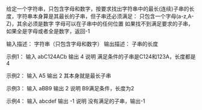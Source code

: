 给定一个字符串，只包含字母和数字，按要求找出字符串中的最长(连续)子串的长度，字符串本身算是其最长的子串，但子串还必须满足：
只包含一个字母(a-z,A-Z)，其余必须是数字
字母可以在子串中的任何位置
如果找不到满足要求的子串，如果全是字母或者全是数字，返回-1

输入描述：
字符串（只包含字母和数字）
输出描述：
子串的长度

示例1：
输入
abC124ACb
输出
4
说明
满足条件的子串是C124和123A，长度都是4

示例2：
输入
A5
输出
2
其本身就是最长子串

示例3：
输入
aBB9
输出
2
说明
B9满足条件，长度为2

示例4：
输入
abcdef
输出
-1
说明
没有满足的子串，输出-1
